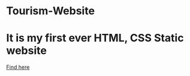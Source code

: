 # Tourism-Website
<h1>It is my first ever HTML, CSS Static website </h1>
<a href="https://tourismdevot.ccbp.tech/" > Find here </a>
